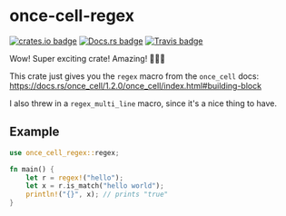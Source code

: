 # once-cell-regex

[![crates.io badge](https://img.shields.io/crates/v/once-cell-regex.svg)](https://crates.io/crates/once-cell-regex)
[![Docs.rs badge](https://docs.rs/once-cell-regex/badge.svg)](https://docs.rs/once-cell-regex)
[![Travis badge](https://travis-ci.org/francesca64/once-cell-regex.svg?branch=mistress)](https://travis-ci.org/francesca64/once-cell-regex)

Wow! Super exciting crate! Amazing! 💯💯💯

This crate just gives you the `regex` macro from the `once_cell` docs:
https://docs.rs/once_cell/1.2.0/once_cell/index.html#building-block

I also threw in a `regex_multi_line` macro, since it's a nice thing to have.

## Example

```rust
use once_cell_regex::regex;

fn main() {
    let r = regex!("hello");
    let x = r.is_match("hello world");
    println!("{}", x); // prints "true"
}
```
